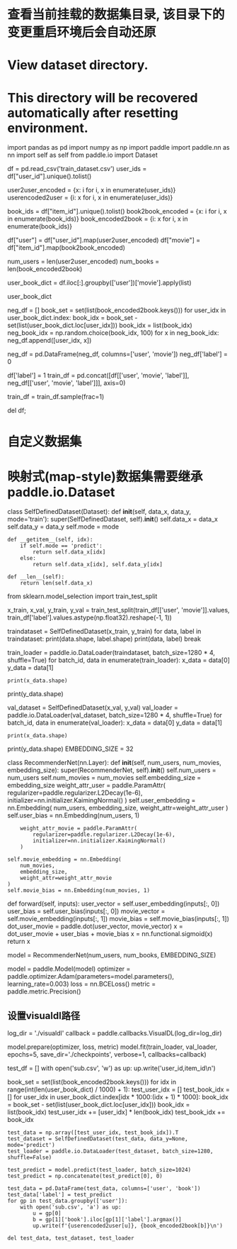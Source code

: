 # 查看当前挂载的数据集目录, 该目录下的变更重启环境后会自动还原
# View dataset directory.
# This directory will be recovered automatically after resetting environment.



import pandas as pd
import numpy as np
import paddle
import paddle.nn as nn
import self as self
from paddle.io import Dataset

df = pd.read_csv('train_dataset.csv')
user_ids = df["user_id"].unique().tolist()

user2user_encoded = {x: i for i, x in enumerate(user_ids)}
userencoded2user = {i: x for i, x in enumerate(user_ids)}

book_ids = df["item_id"].unique().tolist()
book2book_encoded = {x: i for i, x in enumerate(book_ids)}
book_encoded2book = {i: x for i, x in enumerate(book_ids)}

df["user"] = df["user_id"].map(user2user_encoded)
df["movie"] = df["item_id"].map(book2book_encoded)

num_users = len(user2user_encoded)
num_books = len(book_encoded2book)

user_book_dict = df.iloc[:].groupby(['user'])['movie'].apply(list)

user_book_dict

neg_df = []
book_set = set(list(book_encoded2book.keys()))
for user_idx in user_book_dict.index:
    book_idx = book_set - set(list(user_book_dict.loc[user_idx]))
    book_idx = list(book_idx)
    neg_book_idx = np.random.choice(book_idx, 100)
    for x in neg_book_idx:
        neg_df.append([user_idx, x])

neg_df = pd.DataFrame(neg_df, columns=['user', 'movie'])
neg_df['label'] = 0

df['label'] = 1
train_df = pd.concat([df[['user', 'movie', 'label']],
                      neg_df[['user', 'movie', 'label']]], axis=0)

train_df = train_df.sample(frac=1)

del df;


# 自定义数据集

# 映射式(map-style)数据集需要继承paddle.io.Dataset
class SelfDefinedDataset(Dataset):
    def __init__(self, data_x, data_y, mode='train'):
        super(SelfDefinedDataset, self).__init__()
        self.data_x = data_x
        self.data_y = data_y
        self.mode = mode

    def __getitem__(self, idx):
        if self.mode == 'predict':
            return self.data_x[idx]
        else:
            return self.data_x[idx], self.data_y[idx]

    def __len__(self):
        return len(self.data_x)


from sklearn.model_selection import train_test_split

x_train, x_val, y_train, y_val = train_test_split(train_df[['user', 'movie']].values,
                                                  train_df['label'].values.astype(np.float32).reshape(-1, 1))

traindataset = SelfDefinedDataset(x_train, y_train)
for data, label in traindataset:
    print(data.shape, label.shape)
    print(data, label)
    break

train_loader = paddle.io.DataLoader(traindataset, batch_size=1280 * 4, shuffle=True)
for batch_id, data in enumerate(train_loader):
    x_data = data[0]
    y_data = data[1]

    print(x_data.shape)
print(y_data.shape)


val_dataset = SelfDefinedDataset(x_val, y_val)
val_loader = paddle.io.DataLoader(val_dataset, batch_size=1280 * 4, shuffle=True)
for batch_id, data in enumerate(val_loader):
    x_data = data[0]
    y_data = data[1]

    print(x_data.shape)
print(y_data.shape)
EMBEDDING_SIZE = 32


class RecommenderNet(nn.Layer):
    def __init__(self, num_users, num_movies, embedding_size):
        super(RecommenderNet, self).__init__()
        self.num_users = num_users
        self.num_movies = num_movies
        self.embedding_size = embedding_size
        weight_attr_user = paddle.ParamAttr(
            regularizer=paddle.regularizer.L2Decay(1e-6),
            initializer=nn.initializer.KaimingNormal()
        )
        self.user_embedding = nn.Embedding(
            num_users,
            embedding_size,
            weight_attr=weight_attr_user
        )
        self.user_bias = nn.Embedding(num_users, 1)

        weight_attr_movie = paddle.ParamAttr(
            regularizer=paddle.regularizer.L2Decay(1e-6),
            initializer=nn.initializer.KaimingNormal()
        )

    self.movie_embedding = nn.Embedding(
        num_movies,
        embedding_size,
        weight_attr=weight_attr_movie
    )
    self.movie_bias = nn.Embedding(num_movies, 1)


def forward(self, inputs):
    user_vector = self.user_embedding(inputs[:, 0])
    user_bias = self.user_bias(inputs[:, 0])
    movie_vector = self.movie_embedding(inputs[:, 1])
    movie_bias = self.movie_bias(inputs[:, 1])
    dot_user_movie = paddle.dot(user_vector, movie_vector)
    x = dot_user_movie + user_bias + movie_bias
    x = nn.functional.sigmoid(x)
    return x


model = RecommenderNet(num_users, num_books, EMBEDDING_SIZE)

model = paddle.Model(model)
optimizer = paddle.optimizer.Adam(parameters=model.parameters(), learning_rate=0.003)
loss = nn.BCELoss()
metric = paddle.metric.Precision()

## 设置visualdl路径
log_dir = './visualdl'
callback = paddle.callbacks.VisualDL(log_dir=log_dir)

model.prepare(optimizer, loss, metric)
model.fit(train_loader, val_loader, epochs=5, save_dir='./checkpoints', verbose=1, callbacks=callback)

test_df = []
with open('sub.csv', 'w') as up:
    up.write('user_id,item_id\n')

book_set = set(list(book_encoded2book.keys()))
for idx in range(int(len(user_book_dict) / 1000) + 1):
    test_user_idx = []
    test_book_idx = []
    for user_idx in user_book_dict.index[idx * 1000:(idx + 1) * 1000]:
        book_idx = book_set - set(list(user_book_dict.loc[user_idx]))
        book_idx = list(book_idx)
        test_user_idx += [user_idx] * len(book_idx)
        test_book_idx += book_idx

    test_data = np.array([test_user_idx, test_book_idx]).T
    test_dataset = SelfDefinedDataset(test_data, data_y=None, mode='predict')
    test_loader = paddle.io.DataLoader(test_dataset, batch_size=1280, shuffle=False)

    test_predict = model.predict(test_loader, batch_size=1024)
    test_predict = np.concatenate(test_predict[0], 0)

    test_data = pd.DataFrame(test_data, columns=['user', 'book'])
    test_data['label'] = test_predict
    for gp in test_data.groupby(['user']):
        with open('sub.csv', 'a') as up:
            u = gp[0]
            b = gp[1]['book'].iloc[gp[1]['label'].argmax()]
            up.write(f'{userencoded2user[u]}, {book_encoded2book[b]}\n')

    del test_data, test_dataset, test_loader

